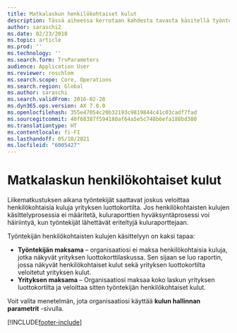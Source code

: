 ```yaml
---
title: Matkalaskun henkilökohtaiset kulut
description: Tässä aiheessa kerrotaan kahdesta tavasta käsitellä työntekijän henkilökohtaisia kuluja Microsoft Dynamics 365 Financessa.
author: saraschi2
ms.date: 02/23/2018
ms.topic: article
ms.prod: ''
ms.technology: ''
ms.search.form: TrvParameters
audience: Application User
ms.reviewer: roschlom
ms.search.scope: Core, Operations
ms.search.region: Global
ms.author: saraschi
ms.search.validFrom: 2016-02-28
ms.dyn365.ops.version: AX 7.0.0
ms.openlocfilehash: 355e47054c20b32193c9819844c41c03cadf7fad
ms.sourcegitcommit: 40f68387f594180af64a5e5c748b6efa188bd300
ms.translationtype: HT
ms.contentlocale: fi-FI
ms.lasthandoff: 05/10/2021
ms.locfileid: "6005427"
---
```

# <a name="personal-expenses-on-an-expense-report"></a>Matkalaskun henkilökohtaiset kulut

Liikematkustuksen aikana työntekijät saattavat joskus veloittaa henkilökohtaisia kuluja yrityksen luottokortilta. Jos henkilökohtaisten kulujen käsittelyprosessia ei määritetä, kuluraporttien hyväksyntäprosessi voi häiriintyä, kun työntekijät lähettävät eriteltyjä kuluraporttejaan. 

Työntekijän henkilökohtaisten kulujen käsittelyyn on kaksi tapaa:

- **Työntekijän maksama** – organisaatiosi ei maksa henkilökohtaisia kuluja, jotka näkyvät yrityksen luottokorttilaskussa. Sen sijaan se luo raportin, jossa näkyvät henkilökohtaiset kulut sekä yrityksen luottokortilta veloitetut yrityksen kulut.
- **Yrityksen maksama** – Organisaatiosi maksaa koko laskun yrityksen luottokortilta ja veloittaa sitten työntekijän henkilökohtaiset kulut.

Voit valita menetelmän, jota organisaatiosi käyttää **kulun hallinnan parametrit** -sivulla.


[!INCLUDE[footer-include](../includes/footer-banner.md)]